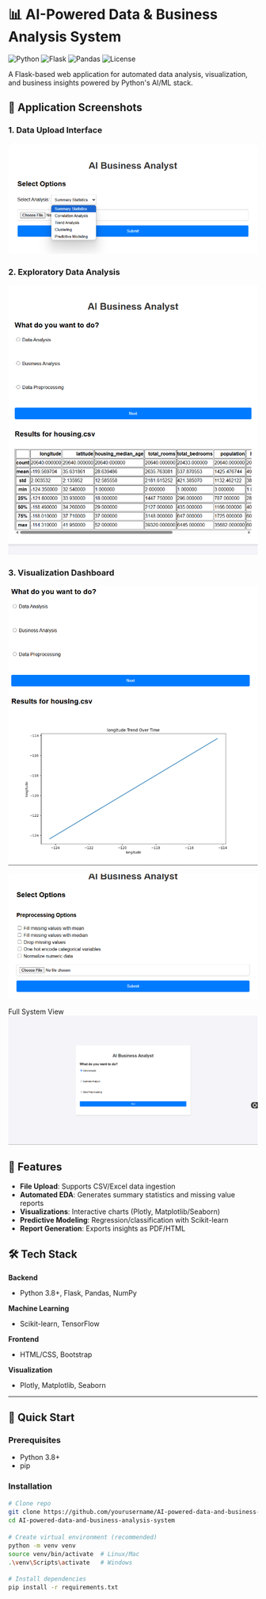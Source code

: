 # 📊 AI-Powered Data & Business Analysis System  

![Python](https://img.shields.io/badge/Python-3.8%2B-blue)
![Flask](https://img.shields.io/badge/Flask-2.0%2B-lightgrey)
![Pandas](https://img.shields.io/badge/Pandas-1.3%2B-orange)
![License](https://img.shields.io/badge/License-MIT-green)

A Flask-based web application for automated data analysis, visualization, and business insights powered by Python's AI/ML stack.

## 📸 Application Screenshots

### 1. Data Upload Interface
![Data Upload Screen](outputs/Screenshot%202025-05-03%20215348.png)

### 2. Exploratory Data Analysis
![EDA Results](outputs/Screenshot%202025-05-03%20215410.png)

### 3. Visualization Dashboard
![Analytics Dashboard](outputs/Screenshot%202025-05-03%20215446.png)

![ML Results](outputs/Screenshot%202025-05-03%20215457.png)

 Full System View
![Complete Interface](outputs/Screenshot%202025-05-03%20215337.png)

## 🌟 Features  
- **File Upload**: Supports CSV/Excel data ingestion  
- **Automated EDA**: Generates summary statistics and missing value reports  
- **Visualizations**: Interactive charts (Plotly, Matplotlib/Seaborn)  
- **Predictive Modeling**: Regression/classification with Scikit-learn  
- **Report Generation**: Exports insights as PDF/HTML  

## 🛠️ Tech Stack  
**Backend**  
- Python 3.8+, Flask, Pandas, NumPy  

**Machine Learning**  
- Scikit-learn, TensorFlow  

**Frontend**  
- HTML/CSS, Bootstrap 

**Visualization**  
- Plotly, Matplotlib, Seaborn  

---

## 🚀 Quick Start  

### Prerequisites  
- Python 3.8+  
- pip  

### Installation  
```bash
# Clone repo
git clone https://github.com/yourusername/AI-powered-data-and-business-analysis-system.git
cd AI-powered-data-and-business-analysis-system

# Create virtual environment (recommended)
python -m venv venv
source venv/bin/activate  # Linux/Mac
.\venv\Scripts\activate   # Windows

# Install dependencies
pip install -r requirements.txt
